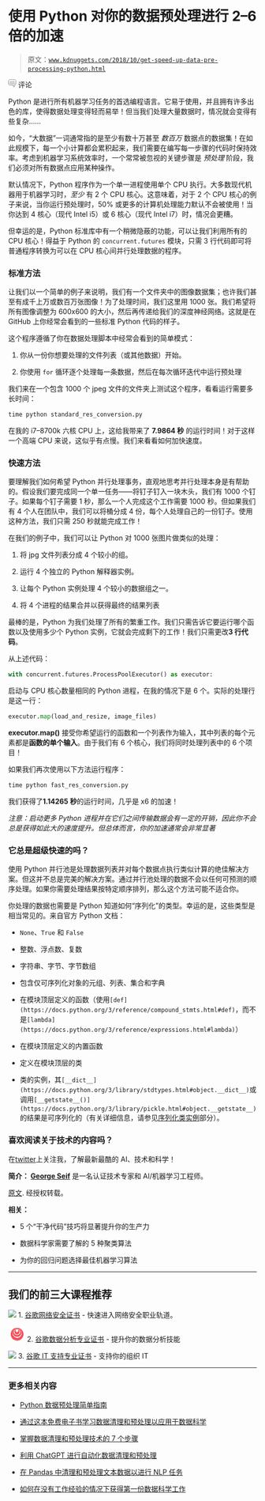 # 使用 Python 对你的数据预处理进行 2–6 倍的加速

> 原文：[`www.kdnuggets.com/2018/10/get-speed-up-data-pre-processing-python.html`](https://www.kdnuggets.com/2018/10/get-speed-up-data-pre-processing-python.html)

![c](img/3d9c022da2d331bb56691a9617b91b90.png) 评论

Python 是进行所有机器学习任务的首选编程语言。它易于使用，并且拥有许多出色的库，使得数据处理变得轻而易举！但当我们处理大量数据时，情况就会变得有些复杂……

如今，“大数据”一词通常指的是至少有数十万甚至 *数百万* 数据点的数据集！在如此规模下，每一个小计算都会累积起来，我们需要在编写每一步骤的代码时保持效率。考虑到机器学习系统效率时，一个常常被忽视的关键步骤是 *预处理* 阶段，我们必须对所有数据点应用某种操作。

默认情况下，Python 程序作为一个单一进程使用单个 CPU 执行。大多数现代机器用于机器学习时，*至少* 有 2 个 CPU 核心。这意味着，对于 2 个 CPU 核心的例子来说，当你运行预处理时，50% 或更多的计算机处理能力默认不会被使用！当你达到 4 核心（现代 Intel i5）或 6 核心（现代 Intel i7）时，情况会更糟。

但幸运的是，Python 标准库中有一个稍微隐蔽的功能，可以让我们利用所有的 CPU 核心！得益于 Python 的 `concurrent.futures` 模块，只需 3 行代码即可将普通程序转换为可以在 CPU 核心间并行处理数据的程序。

### 标准方法

让我们以一个简单的例子来说明，我们有一个文件夹中的图像数据集；也许我们甚至有成千上万或数百万张图像！为了处理时间，我们这里用 1000 张。我们希望将所有图像调整为 600x600 的大小，然后再传递给我们的深度神经网络。这就是在 GitHub 上你经常会看到的一些标准 Python 代码的样子。

这个程序遵循了你在数据处理脚本中经常会看到的简单模式：

1.  你从一份你想要处理的文件列表（或其他数据）开始。

1.  你使用 `for` 循环逐个处理每一条数据，然后在每次循环迭代中运行预处理

我们来在一个包含 1000 个 jpeg 文件的文件夹上测试这个程序，看看运行需要多长时间：

```py
time python standard_res_conversion.py
```

在我的 i7–8700k 六核 CPU 上，这给我带来了 **7.9864 秒** 的运行时间！对于这样一个高端 CPU 来说，这似乎有点慢。我们来看看如何加快速度。

### 快速方法

要理解我们如何希望 Python 并行处理事务，直观地思考并行处理本身是有帮助的。假设我们要完成同一个单一任务——将钉子钉入一块木头，我们有 1000 个钉子。如果每个钉子需要 1 秒，那么一个人完成这个工作需要 1000 秒。但如果我们有 4 个人在团队中，我们可以将桶分成 4 份，每个人处理自己的一份钉子。使用这种方法，我们只需 250 秒就能完成工作！

在我们的例子中，我们可以让 Python 对 1000 张图片做类似的处理：

1.  将 jpg 文件列表分成 4 个较小的组。

1.  运行 4 个独立的 Python 解释器实例。

1.  让每个 Python 实例处理 4 个较小的数据组之一。

1.  将 4 个进程的结果合并以获得最终的结果列表

最棒的是，Python 为我们处理了所有的繁重工作。我们只需告诉它要运行哪个函数以及使用多少个 Python 实例，它就会完成剩下的工作！我们只需更改**3 行代码**。

从上述代码：

```py
with concurrent.futures.ProcessPoolExecutor() as executor:
```

启动与 CPU 核心数量相同的 Python 进程，在我的情况下是 6 个。实际的处理行是这一行：

```py
executor.map(load_and_resize, image_files)
```

**executor.map()** 接受你希望运行的函数和一个列表作为输入，其中列表的每个元素都是**函数的单个输入**。由于我们有 6 个核心，我们将同时处理列表中的 6 个项目！

如果我们再次使用以下方法运行程序：

```py
time python fast_res_conversion.py
```

我们获得了**1.14265 秒**的运行时间，几乎是 x6 的加速！

*注意：启动更多 Python 进程并在它们之间传输数据会有一定的开销，因此你不会总是获得如此大的速度提升。但总体而言，你的加速通常会非常显著*

### 它总是超级快速的吗？

使用 Python 并行池是处理数据列表并对每个数据点执行类似计算的绝佳解决方案。但这并不总是完美的解决方案。通过并行池处理的数据不会以任何可预测的顺序处理。如果你需要处理结果按特定顺序排列，那么这个方法可能不适合你。

你处理的数据也需要是 Python 知道如何“序列化”的类型。幸运的是，这些类型是相当常见的。来自官方 Python 文档：

+   `None`、`True` 和 `False`

+   整数、浮点数、复数

+   字符串、字节、字节数组

+   包含仅可序列化对象的元组、列表、集合和字典

+   在模块顶层定义的函数（使用`[def](https://docs.python.org/3/reference/compound_stmts.html#def)`，而不是`[lambda](https://docs.python.org/3/reference/expressions.html#lambda)`）

+   在模块顶层定义的内置函数

+   定义在模块顶层的类

+   类的实例，其`[__dict__](https://docs.python.org/3/library/stdtypes.html#object.__dict__)`或调用`[__getstate__()](https://docs.python.org/3/library/pickle.html#object.__getstate__)`的结果是可序列化的（有关详细信息，请参见[序列化类实例](https://docs.python.org/3/library/pickle.html#pickle-inst)部分）。

### 喜欢阅读关于技术的内容吗？

在[twitter](https://twitter.com/GeorgeSeif94)上关注我，了解最新最酷的 AI、技术和科学！

**简介： [George Seif](https://towardsdatascience.com/@george.seif94)** 是一名认证技术专家和 AI/机器学习工程师。

[原文](https://towardsdatascience.com/heres-how-you-can-get-a-2-6x-speed-up-on-your-data-pre-processing-with-python-847887e63be5). 经授权转载。

**相关：**

+   5 个“干净代码”技巧将显著提升你的生产力

+   数据科学家需要了解的 5 种聚类算法

+   为你的回归问题选择最佳机器学习算法

* * *

## 我们的前三大课程推荐

![](img/0244c01ba9267c002ef39d4907e0b8fb.png) 1\. [谷歌网络安全证书](https://www.kdnuggets.com/google-cybersecurity) - 快速进入网络安全职业轨道。

![](img/e225c49c3c91745821c8c0368bf04711.png) 2\. [谷歌数据分析专业证书](https://www.kdnuggets.com/google-data-analytics) - 提升你的数据分析技能

![](img/0244c01ba9267c002ef39d4907e0b8fb.png) 3\. [谷歌 IT 支持专业证书](https://www.kdnuggets.com/google-itsupport) - 支持你的组织 IT

* * *

### 更多相关内容

+   [Python 数据预处理简单指南](https://www.kdnuggets.com/2020/07/easy-guide-data-preprocessing-python.html)

+   [通过这本免费电子书学习数据清理和预处理以应用于数据科学](https://www.kdnuggets.com/2023/08/learn-data-cleaning-preprocessing-data-science-free-ebook.html)

+   [掌握数据清理和预处理技术的 7 个步骤](https://www.kdnuggets.com/2023/08/7-steps-mastering-data-cleaning-preprocessing-techniques.html)

+   [利用 ChatGPT 进行自动化数据清理和预处理](https://www.kdnuggets.com/2023/08/harnessing-chatgpt-automated-data-cleaning-preprocessing.html)

+   [在 Pandas 中清理和预处理文本数据以进行 NLP 任务](https://www.kdnuggets.com/cleaning-and-preprocessing-text-data-in-pandas-for-nlp-tasks)

+   [如何在没有工作经验的情况下获得第一份数据科学工作](https://www.kdnuggets.com/2021/02/first-job-data-science-without-work-experience.html)
